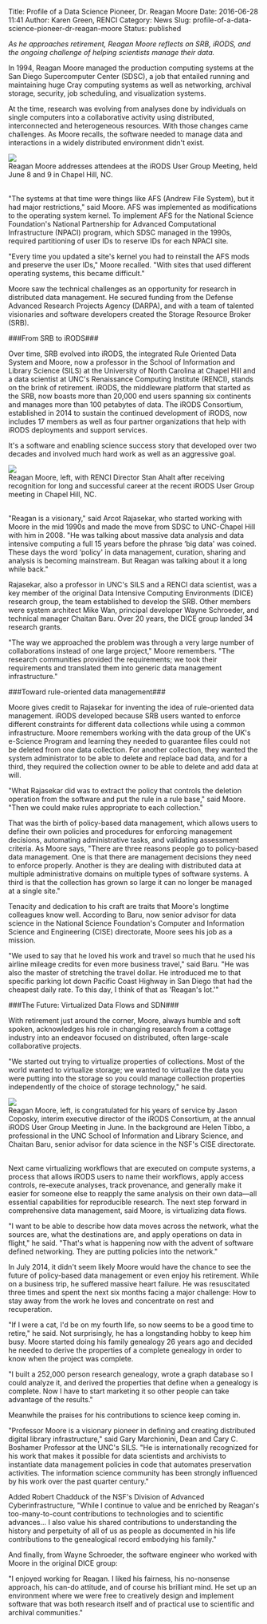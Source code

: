 Title: Profile of a Data Science Pioneer, Dr. Reagan Moore
Date: 2016-06-28 11:41
Author: Karen Green, RENCI
Category: News
Slug: profile-of-a-data-science-pioneer-dr-reagan-moore
Status: published

*As he approaches retirement, Reagan Moore reflects on SRB, iRODS, and
the ongoing challenge of helping scientists manage their data.*

In 1994, Reagan Moore managed the production computing systems at the
San Diego Supercomputer Center (SDSC), a job that entailed running and
maintaining huge Cray computing systems as well as networking, archival
storage, security, job scheduling, and visualization systems.

At the time, research was evolving from analyses done by individuals on
single computers into a collaborative activity using distributed,
interconnected and heterogeneous resources. With those changes came
challenges. As Moore recalls, the software needed to manage data and
interactions in a widely distributed environment didn't exist.

<div class="full_image"><img src="./theme/uploads/2016/06/Moore-UGM-1600x-768x510.jpg" /></div>

<div class="green_font">Reagan Moore addresses attendees at the iRODS User Group Meeting, held
June 8 and 9 in Chapel Hill, NC.</div>
<br>

"The systems at that time were things like AFS (Andrew File System), but
it had major restrictions," said Moore. AFS was implemented as
modifications to the operating system kernel. To implement AFS for the
National Science Foundation's National Partnership for Advanced
Computational Infrastructure (NPACI) program, which SDSC managed in the
1990s, required partitioning of user IDs to reserve IDs for each NPACI
site.

"Every time you updated a site's kernel you had to reinstall the AFS
mods and preserve the user IDs," Moore recalled. "With sites that used
different operating systems, this became difficult."

Moore saw the technical challenges as an opportunity for research in
distributed data management. He secured funding from the Defense
Advanced Research Projects Agency (DARPA), and with a team of talented
visionaries and software developers created the Storage Resource Broker
(SRB).

###From SRB to iRODS###

Over time, SRB evolved into iRODS, the integrated Rule Oriented Data
System and Moore, now a professor in the School of Information and
Library Science (SILS) at the University of North Carolina at Chapel
Hill and a data scientist at UNC's Renaissance Computing Institute
(RENCI), stands on the brink of retirement. iRODS, the middleware
platform that started as the SRB, now boasts more than 20,000 end users
spanning six continents and manages more than 100 petabytes of data. The
iRODS Consortium, established in 2014 to sustain the continued
development of iRODS, now includes 17 members as well as four partner
organizations that help with iRODS deployments and support services.

It's a software and enabling science success story that developed over
two decades and involved much hard work as well as an aggressive goal.

<div class="full_image"><img src="./theme/uploads/2016/06/Moore-Ahalt-1600x-768x512.jpg" /></div>
<div class="green_font">Reagan Moore, left, with RENCI Director Stan Ahalt after receiving
recognition for long and successful career at the recent iRODS User
Group meeting in Chapel Hill, NC.</div>
<br>

"Reagan is a visionary," said Arcot Rajasekar, who started working with
Moore in the mid 1990s and made the move from SDSC to UNC-Chapel Hill
with him in 2008. "He was talking about massive data analysis and data
intensive computing a full 15 years before the phrase ‘big data' was
coined. These days the word ‘policy' in data management, curation,
sharing and analysis is becoming mainstream. But Reagan was talking
about it a long while back."

Rajasekar, also a professor in UNC's SILS and a RENCI data scientist,
was a key member of the original Data Intensive Computing Environments
(DICE) research group, the team established to develop the SRB. Other
members were system architect Mike Wan, principal developer Wayne
Schroeder, and technical manager Chaitan Baru. Over 20 years, the DICE
group landed 34 research grants.

"The way we approached the problem was through a very large number of
collaborations instead of one large project," Moore remembers. "The
research communities provided the requirements; we took their
requirements and translated them into generic data management
infrastructure."

###Toward rule-oriented data management###

Moore gives credit to Rajasekar for inventing the idea of rule-oriented
data management. iRODS developed because SRB users wanted to enforce
different constraints for different data collections while using a
common infrastructure. Moore remembers working with the data group of
the UK's e-Science Program and learning they needed to guarantee files
could not be deleted from one data collection. For another collection,
they wanted the system administrator to be able to delete and replace
bad data, and for a third, they required the collection owner to be able
to delete and add data at will.

"What Rajasekar did was to extract the policy that controls the deletion
operation from the software and put the rule in a rule base," said
Moore. "Then we could make rules appropriate to each collection."

That was the birth of policy-based data management, which allows users
to define their own policies and procedures for enforcing management
decisions, automating administrative tasks, and validating assessment
criteria. As Moore says, "There are three reasons people go to
policy-based data management. One is that there are management decisions
they need to enforce properly. Another is they are dealing with
distributed data at multiple administrative domains on multiple types of
software systems. A third is that the collection has grown so large it
can no longer be managed at a single site."

Tenacity and dedication to his craft are traits that Moore's longtime
colleagues know well. According to Baru, now senior advisor for data
science in the National Science Foundation's Computer and Information
Science and Engineering (CISE) directorate, Moore sees his job as a
mission.

"We used to say that he loved his work and travel so much that he used
his airline mileage credits for even more business travel," said Baru.
"He was also the master of stretching the travel dollar. He introduced
me to that specific parking lot down Pacific Coast Highway in San Diego
that had the cheapest daily rate. To this day, I think of that as
'Reagan's lot.'"

###The Future: Virtualized Data Flows and SDN###

With retirement just around the corner, Moore, always humble and soft
spoken, acknowledges his role in changing research from a cottage
industry into an endeavor focused on distributed, often large-scale
collaborative projects.

"We started out trying to virtualize properties of collections. Most of
the world wanted to virtualize storage; we wanted to virtualize the data
you were putting into the storage so you could manage collection
properties independently of the choice of storage technology," he said.

<div class="full_image"><img src="./theme/uploads/2016/06/Moore-Coposky-1600x-768x512.jpg" /></div>
<div class="green_font">Reagan Moore, left, is congratulated for his years of service by Jason
Coposky, interim executive director of the iRODS Consortium, at the
annual iRODS User Group Meeting in June. In the background are Helen
Tibbo, a professional in the UNC School of Information and Library
Science, and Chaitan Baru, senior advisor for data science in the NSF's
CISE directorate.</div>
<br>

Next came virtualizing workflows that are executed on compute systems, a
process that allows iRODS users to name their workflows, apply access
controls, re-execute analyses, track provenance, and generally make it
easier for someone else to reapply the same analysis on their own
data—all essential capabilities for reproducible research. The next step
forward in comprehensive data management, said Moore, is virtualizing
data flows.

"I want to be able to describe how data moves across the network, what
the sources are, what the destinations are, and apply operations on data
in flight," he said. "That's what is happening now with the advent of
software defined networking. They are putting policies into the
network."

In July 2014, it didn't seem likely Moore would have the chance to see
the future of policy-based data management or even enjoy his retirement.
While on a business trip, he suffered massive heart failure. He was
resuscitated three times and spent the next six months facing a major
challenge: How to stay away from the work he loves and concentrate on
rest and recuperation.

"If I were a cat, I'd be on my fourth life, so now seems to be a good
time to retire," he said. Not surprisingly, he has a longstanding hobby
to keep him busy. Moore started doing his family genealogy 26 years ago
and decided he needed to derive the properties of a complete genealogy
in order to know when the project was complete.

"I built a 252,000 person research genealogy, wrote a graph database so
I could analyze it, and derived the properties that define when a
genealogy is complete. Now I have to start marketing it so other people
can take advantage of the results."

Meanwhile the praises for his contributions to science keep coming in.

"Professor Moore is a visionary pioneer in defining and creating
distributed digital library infrastructure," said Gary Marchionini, Dean
and Cary C. Boshamer Professor at the UNC's SILS. "He is internationally
recognized for his work that makes it possible for data scientists and
archivists to instantiate data management policies in code that
automates preservation activities. The information science community has
been strongly influenced by his work over the past quarter century."

Added Robert Chadduck of the NSF's Division of Advanced
Cyberinfrastructure, "While I continue to value and be enriched by
Reagan's too-many-to-count contributions to technologies and to
scientific advances... I also value his shared contributions to
understanding the history and perpetuity of all of us as people as
documented in his life contributions to the genealogical record
embodying his family."

And finally, from Wayne Schroeder, the software engineer who worked with
Moore in the original DICE group:

"I enjoyed working for Reagan. I liked his fairness, his no-nonsense
approach, his can-do attitude, and of course his brilliant mind. He set
up an environment where we were free to creatively design and implement
software that was both research itself and of practical use to
scientific and archival communities."
